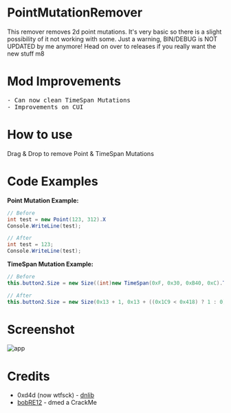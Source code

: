 # PointMutationRemover
This remover removes 2d point mutations. It's very basic so there is a slight possibility of it not working with some. Just a warning, BIN/DEBUG is NOT UPDATED by me anymore! Head on over to releases if you really want the new stuff m8

# Mod Improvements
<pre>
- Can now clean TimeSpan Mutations
- Improvements on CUI
</pre>

# How to use
Drag & Drop to remove Point & TimeSpan Mutations

# Code Examples
**Point Mutation Example:**
```csharp
// Before
int test = new Point(123, 312).X
Console.WriteLine(test);

// After
int test = 123;
Console.WriteLine(test);
```

**TimeSpan Mutation Example:**
```csharp
// Before
this.button2.Size = new Size((int)new TimeSpan(0xF, 0x30, 0xB40, 0xC).TotalDays + 1, 0x13 + (((int)new TimeSpan(0x1C5, 0x30, 0xB40, 0xC).TotalDays < 0x418) ? 1 : 0));

// After
this.button2.Size = new Size(0x13 + 1, 0x13 + ((0x1C9 < 0x418) ? 1 : 0));
```

# Screenshot
![app](https://i.imgur.com/8PIdh3O.png)

# Credits
- 0xd4d (now wtfsck) - <a href="https://github.com/0xd4d/dnlib">dnlib</a>
- <a href="https://github.com/bobRE12">bobRE12</a> - dmed a CrackMe
